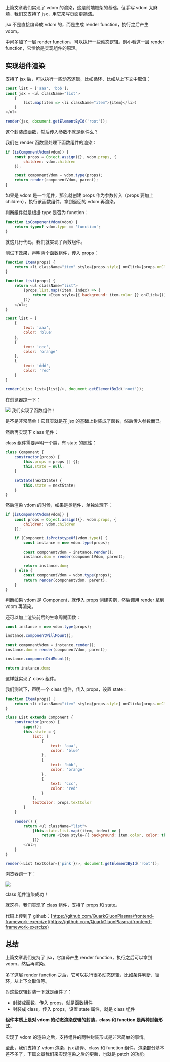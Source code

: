 上篇文章我们实现了 vdom 的渲染，这是前端框架的基础。但手写 vdom 太麻烦，我们又支持了 jsx，用它来写页面更简洁。

jsx 不是直接编译成 vdom 的，而是生成 render function，执行之后产生 vdom。

中间多加了一层 render function，可以执行一些动态逻辑。别小看这一层 render function，它恰恰是实现组件的原理。

## 实现组件渲染

支持了 jsx 后，可以执行一些动态逻辑，比如循环、比如从上下文中取值：

```javascript
const list = ['aaa', 'bbb'];
const jsx = <ul className="list">
    {
        list.map(item => <li className="item">{item}</li>)
    }    
</ul>

render(jsx, document.getElementById('root'));
```

这个封装成函数，然后传入参数不就是组件么？

我们在 render 函数里处理下函数组件的渲染：

```javascript
if (isComponentVdom(vdom)) {
    const props = Object.assign({}, vdom.props, {
        children: vdom.children
    });

    const componentVdom = vdom.type(props);
    return render(componentVdom, parent);
}
```

如果是 vdom 是一个组件，那么就创建 props 作为参数传入（props 要加上 children），执行该函数组件，拿到返回的 vdom 再渲染。

判断组件就是根据 type 是否为 function：
```javascript
function isComponentVdom(vdom) {
    return typeof vdom.type == 'function';
}
```

就这几行代码，我们就实现了函数组件。

测试下效果，声明两个函数组件，传入 props：

```javascript
function Item(props) {
    return <li className="item" style={props.style} onClick={props.onClick}>{props.children}</li>;
}

function List(props) {
    return <ul className="list">
        {props.list.map((item, index) => {
            return <Item style={{ background: item.color }} onClick={() => alert(item.text)}>{item.text}</Item>
        })}
    </ul>;
}

const list = [
    {
        text: 'aaa',
        color: 'blue'
    },
    {
        text: 'ccc',
        color: 'orange'
    },
    {
        text: 'ddd',
        color: 'red'
    }
]

render(<List list={list}/>, document.getElementById('root'));
```
在浏览器跑一下：

![](https://p3-juejin.byteimg.com/tos-cn-i-k3u1fbpfcp/bd6b62d38ad04e50b454a910e88e6553~tplv-k3u1fbpfcp-watermark.image?)
我们实现了函数组件！

是不是非常简单！它其实就是在 jsx 的基础上封装成了函数，然后传入参数而已。

然后再实现下 class 组件：

class 组件需要声明一个类，有 state 的属性：

```javascript
class Component {
    constructor(props) {
        this.props = props || {};
        this.state = null;
    }
  
    setState(nextState) {
        this.state = nextState;
    }
}
```
然后渲染 vdom 的时候，如果是类组件，单独处理下：

```javascript
if (isComponentVdom(vdom)) {
    const props = Object.assign({}, vdom.props, {
        children: vdom.children
    });

    if (Component.isPrototypeOf(vdom.type)) {
        const instance = new vdom.type(props);

        const componentVdom = instance.render();
        instance.dom = render(componentVdom, parent);

        return instance.dom;
    } else {
        const componentVdom = vdom.type(props);
        return render(componentVdom, parent);
    }
}
```
判断如果 vdom 是 Component，就传入 props 创建实例，然后调用 render 拿到 vdom 再渲染。

还可以加上渲染前后的生命周期函数：

```javascript
const instance = new vdom.type(props);

instance.componentWillMount();

const componentVdom = instance.render();
instance.dom = render(componentVdom, parent);

instance.componentDidMount();

return instance.dom;
```

这样就实现了 class 组件。

我们测试下，声明一个 class 组件，传入 props，设置 state：

```javascript
function Item(props) {
    return <li className="item" style={props.style} onClick={props.onClick}>{props.children}</li>;
}

class List extends Component {
    constructor(props) {
        super();
        this.state = {
            list: [
                {
                    text: 'aaa',
                    color: 'blue'
                },
                {
                    text: 'bbb',
                    color: 'orange'
                },
                {
                    text: 'ccc',
                    color: 'red'
                }
            ],
            textColor: props.textColor
        }
    }

    render() {
        return <ul className="list">
            {this.state.list.map((item, index) => {
                return <Item style={{ background: item.color, color: this.state.textColor}} onClick={() => alert(item.text)}>{item.text}</Item>
            })}
        </ul>;
    }
}

render(<List textColor={'pink'}/>, document.getElementById('root'));
```
浏览器跑一下：

![](https://p3-juejin.byteimg.com/tos-cn-i-k3u1fbpfcp/448a1346fc1340faa47495cc35962e61~tplv-k3u1fbpfcp-watermark.image?)

class 组件渲染成功！

就这样，我们实现了 class 组件，支持了 props 和 state。

代码上传到了 github：[https://github.com/QuarkGluonPlasma/frontend-framework-exercize](https://github.com/QuarkGluonPlasma/frontend-framework-exercize)

## 总结

上篇文章我们支持了 jsx，它编译产生 render function，执行之后可以拿到 vdom，然后再渲染。

多了这层 render function 之后，它可以执行很多动态逻辑，比如条件判断、循环，从上下文取值等。

对这些逻辑封装一下就是组件了：

- 封装成函数，传入 props，就是函数组件
- 封装成 class，传入 props，设置 state 属性，就是 class 组件

**组件本质上是对 vdom 的动态渲染逻辑的封装，class 和 function 是两种封装形式**。

实现了 vdom 的渲染之后，支持组件的两种封装形式是非常简单的事情。

至此，我们支持了 vdom 渲染、jsx 编译、class 和 function 组件，渲染部分基本差不多了，下篇文章我们来实现渲染之后的更新，也就是 patch 的功能。

